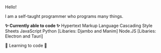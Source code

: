 Hello!

I am a self-taught programmer who programs many things.

**__✨ Currently able to code ✨__**
Hypertext Markup Language
Cascading Style Sheets
JavaScript
Python [Libaries: Djambo and Manim]
Node.JS [Libaries: Electron and Tauri]

🚧 Learning to code 🚧

<!---
CallenPotatoes/CallenPotatoes is a ✨ special ✨ repository because its `README.md` (this file) appears on your GitHub profile.
You can click the Preview link to take a look at your changes.
--->
